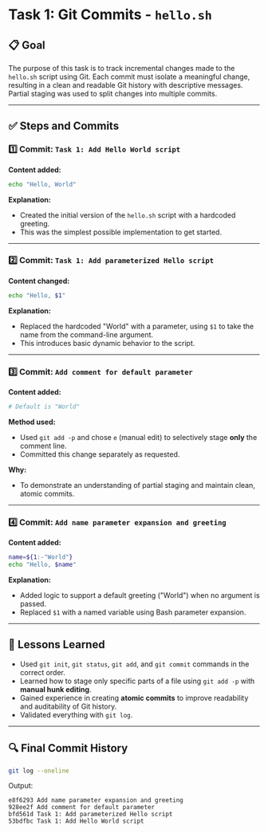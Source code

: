 # Task 1: Git Commits - `hello.sh`

## 📋 Goal

The purpose of this task is to track incremental changes made to the `hello.sh` script using Git. Each commit must isolate a meaningful change, resulting in a clean and readable Git history with descriptive messages. Partial staging was used to split changes into multiple commits.

---

## ✅ Steps and Commits

### 1️⃣ Commit: `Task 1: Add Hello World script`

**Content added:**
```bash
echo "Hello, World"
```

**Explanation:**
- Created the initial version of the `hello.sh` script with a hardcoded greeting.
- This was the simplest possible implementation to get started.

---

### 2️⃣ Commit: `Task 1: Add parameterized Hello script`

**Content changed:**
```bash
echo "Hello, $1"
```

**Explanation:**
- Replaced the hardcoded "World" with a parameter, using `$1` to take the name from the command-line argument.
- This introduces basic dynamic behavior to the script.

---

### 3️⃣ Commit: `Add comment for default parameter`

**Content added:**
```bash
# Default is "World"
```

**Method used:**
- Used `git add -p` and chose `e` (manual edit) to selectively stage **only** the comment line.
- Committed this change separately as requested.

**Why:**
- To demonstrate an understanding of partial staging and maintain clean, atomic commits.

---

### 4️⃣ Commit: `Add name parameter expansion and greeting`

**Content added:**
```bash
name=${1:-"World"}
echo "Hello, $name"
```

**Explanation:**
- Added logic to support a default greeting ("World") when no argument is passed.
- Replaced `$1` with a named variable using Bash parameter expansion.

---

## 🧠 Lessons Learned

- Used `git init`, `git status`, `git add`, and `git commit` commands in the correct order.
- Learned how to stage only specific parts of a file using `git add -p` with **manual hunk editing**.
- Gained experience in creating **atomic commits** to improve readability and auditability of Git history.
- Validated everything with `git log`.

---

## 🔍 Final Commit History

```bash
git log --oneline
```

Output:
```
e8f6293 Add name parameter expansion and greeting
928ee2f Add comment for default parameter
bfd561d Task 1: Add parameterized Hello script
53bdfbc Task 1: Add Hello World script
```
